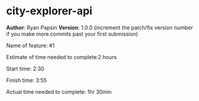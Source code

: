 # city-explorer-api

**Author**: Ryan Papsin
**Version**: 1.0.0 (increment the patch/fix version number if you make more commits past your first submission)

Name of feature: #1

Estimate of time needed to complete:2 hours

Start time: 2:30

Finish time: 3:55

Actual time needed to complete: 1hr 30min
